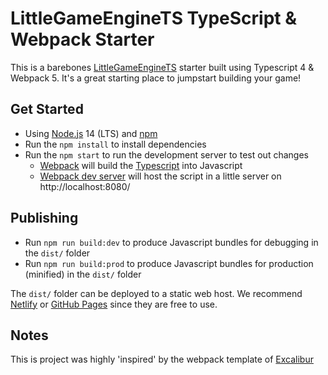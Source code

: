 # LittleGameEngineTS TypeScript & Webpack Starter

This is a barebones [LittleGameEngineTS](https://github.com/knopkem/LittleGameEngineTS) starter built using Typescript 4 & Webpack 5. It's a great starting place to jumpstart building your game!


## Get Started

* Using [Node.js](https://nodejs.org/en/) 14 (LTS) and [npm](https://www.npmjs.com/)
* Run the `npm install` to install dependencies
* Run the `npm start` to run the development server to test out changes
   * [Webpack](https://webpack.js.org/) will build the [Typescript](https://www.typescriptlang.org/) into Javascript
   * [Webpack dev server](https://webpack.js.org/configuration/dev-server/) will host the script in a little server on http://localhost:8080/

## Publishing

* Run `npm run build:dev` to produce Javascript bundles for debugging in the `dist/` folder
* Run `npm run build:prod` to produce Javascript bundles for production (minified) in the `dist/` folder

The `dist/` folder can be deployed to a static web host. We recommend [Netlify](https://netlify.com) or [GitHub Pages](https://pages.github.com/) since they are free to use.

## Notes
This is project was highly 'inspired' by the webpack template of [Excalibur](https://github.com/excaliburjs/template-ts-webpack)
